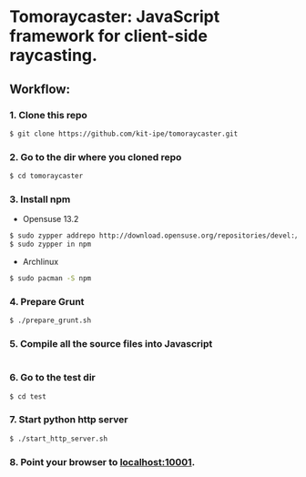 Tomoraycaster: JavaScript framework for client-side raycasting.
====================

## Workflow:
### 1. Clone this repo
```bash
$ git clone https://github.com/kit-ipe/tomoraycaster.git
```
### 2. Go to the dir where you cloned repo
```bash
$ cd tomoraycaster
```
### 3. Install npm
* Opensuse 13.2

```bash
$ sudo zypper addrepo http://download.opensuse.org/repositories/devel:/languages:/nodejs/openSUSE_13.2/ Node.js
$ sudo zypper in npm
```
* Archlinux
```bash
$ sudo pacman -S npm
```
### 4. Prepare Grunt
```bash
$ ./prepare_grunt.sh
```
### 5. Compile all the source files into Javascript
```bash

```
### 6. Go to the test dir
```bash
$ cd test
```
### 7. Start python http server
```bash
$ ./start_http_server.sh

```
### 8. Point your browser to [localhost:10001](http://localhost:10001).


